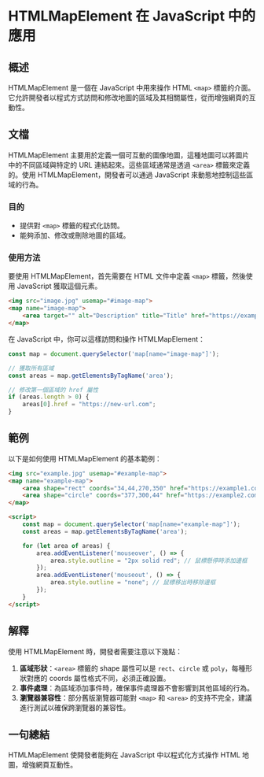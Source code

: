<!--
Meta Description: # HTMLMapElement 在 JavaScript 中的應用 ## 概述 HTMLMapElement 是一個在 JavaScript 中用來操作 HTML `<map>` 標籤的介面。它允許開發者以程式方式訪問和修改地圖的區域及其相關屬性，從而增強網頁的互動性。 ## 文檔 HTMLMap...
Meta Keywords: map, area, htmlmapelement, javascript, example
-->

# HTMLMapElement 在 JavaScript 中的應用

## 概述
HTMLMapElement 是一個在 JavaScript 中用來操作 HTML `<map>` 標籤的介面。它允許開發者以程式方式訪問和修改地圖的區域及其相關屬性，從而增強網頁的互動性。

## 文檔
HTMLMapElement 主要用於定義一個可互動的圖像地圖，這種地圖可以將圖片中的不同區域與特定的 URL 連結起來。這些區域通常是透過 `<area>` 標籤來定義的。使用 HTMLMapElement，開發者可以通過 JavaScript 來動態地控制這些區域的行為。

### 目的
- 提供對 `<map>` 標籤的程式化訪問。
- 能夠添加、修改或刪除地圖的區域。

### 使用方法
要使用 HTMLMapElement，首先需要在 HTML 文件中定義 `<map>` 標籤，然後使用 JavaScript 獲取這個元素。

```html
<img src="image.jpg" usemap="#image-map">
<map name="image-map">
    <area target="" alt="Description" title="Title" href="https://example.com" coords="34,44,270,350" shape="rect">
</map>
```

在 JavaScript 中，你可以這樣訪問和操作 HTMLMapElement：

```javascript
const map = document.querySelector('map[name="image-map"]');

// 獲取所有區域
const areas = map.getElementsByTagName('area');

// 修改第一個區域的 href 屬性
if (areas.length > 0) {
    areas[0].href = "https://new-url.com";
}
```

## 範例
以下是如何使用 HTMLMapElement 的基本範例：

```html
<img src="example.jpg" usemap="#example-map">
<map name="example-map">
    <area shape="rect" coords="34,44,270,350" href="https://example1.com" alt="Example 1">
    <area shape="circle" coords="377,300,44" href="https://example2.com" alt="Example 2">
</map>

<script>
    const map = document.querySelector('map[name="example-map"]');
    const areas = map.getElementsByTagName('area');

    for (let area of areas) {
        area.addEventListener('mouseover', () => {
            area.style.outline = "2px solid red"; // 鼠標懸停時添加邊框
        });
        area.addEventListener('mouseout', () => {
            area.style.outline = "none"; // 鼠標移出時移除邊框
        });
    }
</script>
```

## 解釋
使用 HTMLMapElement 時，開發者需要注意以下幾點：

1. **區域形狀**：`<area>` 標籤的 shape 屬性可以是 `rect`、`circle` 或 `poly`，每種形狀對應的 coords 屬性格式不同，必須正確設置。
2. **事件處理**：為區域添加事件時，確保事件處理器不會影響到其他區域的行為。
3. **瀏覽器兼容性**：部分舊版瀏覽器可能對 `<map>` 和 `<area>` 的支持不完全，建議進行測試以確保跨瀏覽器的兼容性。

## 一句總結
HTMLMapElement 使開發者能夠在 JavaScript 中以程式化方式操作 HTML 地圖，增強網頁互動性。
